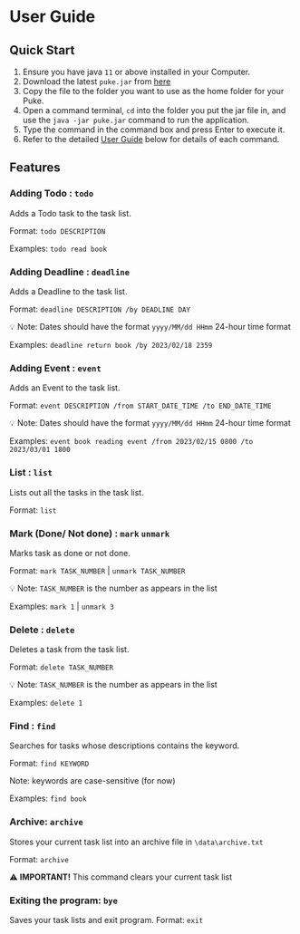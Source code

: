 # User Guide

## Quick Start
1. Ensure you have java `11` or above installed in your Computer.
2. Download the latest `puke.jar` from [here](https://github.com/shuimeihe/ip/releases)
3. Copy the file to the folder you want to use as the home folder for your Puke.
4. Open a command terminal, `cd` into the folder you put the jar file in, and use the `java -jar puke.jar` command to run the application.
5. Type the command in the command box and press Enter to execute it.
6. Refer to the detailed [User Guide](#User-Guide) below for details of each command.


## Features

### Adding Todo : `todo`
Adds a Todo task to the task list.

Format: `todo DESCRIPTION`

Examples: `todo read book`

### Adding Deadline : `deadline`
Adds a Deadline to the task list.

Format: `deadline DESCRIPTION /by DEADLINE DAY`

:bulb: Note: Dates should have the format `yyyy/MM/dd HHmm` 24-hour time format

Examples: `deadline return book /by 2023/02/18 2359`

### Adding Event : `event`
Adds an Event to the task list.

Format: `event DESCRIPTION /from START_DATE_TIME /to END_DATE_TIME`

:bulb: Note: Dates should have the format `yyyy/MM/dd HHmm` 24-hour time format

Examples: `event book reading event /from 2023/02/15 0800 /to 2023/03/01 1800`

### List : `list`
Lists out all the tasks in the task list.

Format: `list`

### Mark (Done/ Not done) : `mark` `unmark`
Marks task as done or not done.

Format: `mark TASK_NUMBER` | `unmark TASK_NUMBER`

:bulb: Note: `TASK_NUMBER` is the number as appears in the list

Examples: `mark 1` | `unmark 3`

### Delete : `delete`
Deletes a task from the task list.

Format: `delete TASK_NUMBER`

:bulb: Note: `TASK_NUMBER` is the number as appears in the list

Examples: `delete 1`

### Find : `find`
Searches for tasks whose descriptions contains the keyword.

Format: `find KEYWORD`

Note: keywords are case-sensitive (for now)

Examples: `find book`

### Archive: `archive`
Stores your current task list into an archive file in `\data\archive.txt`

Format: `archive`

:warning: **IMPORTANT!** This command clears your current task list


### Exiting the program: `bye`
Saves your task lists and exit program.
Format: `exit`
